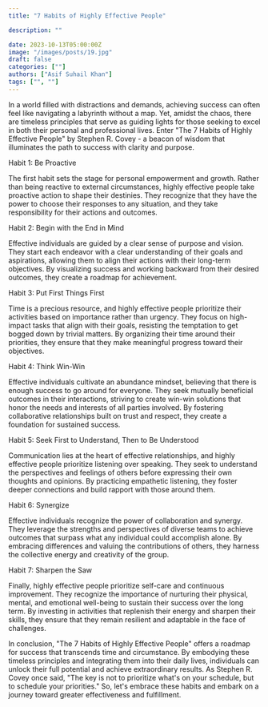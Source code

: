 ```yaml
---
title: "7 Habits of Highly Effective People"

description: ""

date: 2023-10-13T05:00:00Z
image: "/images/posts/19.jpg"
draft: false
categories: [""]
authors: ["Asif Suhail Khan"]
tags: ["", ""]
---
```



In a world filled with distractions and demands, achieving success can often feel like navigating a labyrinth without a map. Yet, amidst the chaos, there are timeless principles that serve as guiding lights for those seeking to excel in both their personal and professional lives. Enter "The 7 Habits of Highly Effective People" by Stephen R. Covey - a beacon of wisdom that illuminates the path to success with clarity and purpose.

Habit 1: Be Proactive

The first habit sets the stage for personal empowerment and growth. Rather than being reactive to external circumstances, highly effective people take proactive action to shape their destinies. They recognize that they have the power to choose their responses to any situation, and they take responsibility for their actions and outcomes.

Habit 2: Begin with the End in Mind

Effective individuals are guided by a clear sense of purpose and vision. They start each endeavor with a clear understanding of their goals and aspirations, allowing them to align their actions with their long-term objectives. By visualizing success and working backward from their desired outcomes, they create a roadmap for achievement.

Habit 3: Put First Things First

Time is a precious resource, and highly effective people prioritize their activities based on importance rather than urgency. They focus on high-impact tasks that align with their goals, resisting the temptation to get bogged down by trivial matters. By organizing their time around their priorities, they ensure that they make meaningful progress toward their objectives.

Habit 4: Think Win-Win

Effective individuals cultivate an abundance mindset, believing that there is enough success to go around for everyone. They seek mutually beneficial outcomes in their interactions, striving to create win-win solutions that honor the needs and interests of all parties involved. By fostering collaborative relationships built on trust and respect, they create a foundation for sustained success.

Habit 5: Seek First to Understand, Then to Be Understood

Communication lies at the heart of effective relationships, and highly effective people prioritize listening over speaking. They seek to understand the perspectives and feelings of others before expressing their own thoughts and opinions. By practicing empathetic listening, they foster deeper connections and build rapport with those around them.

Habit 6: Synergize

Effective individuals recognize the power of collaboration and synergy. They leverage the strengths and perspectives of diverse teams to achieve outcomes that surpass what any individual could accomplish alone. By embracing differences and valuing the contributions of others, they harness the collective energy and creativity of the group.

Habit 7: Sharpen the Saw

Finally, highly effective people prioritize self-care and continuous improvement. They recognize the importance of nurturing their physical, mental, and emotional well-being to sustain their success over the long term. By investing in activities that replenish their energy and sharpen their skills, they ensure that they remain resilient and adaptable in the face of challenges.

In conclusion, "The 7 Habits of Highly Effective People" offers a roadmap for success that transcends time and circumstance. By embodying these timeless principles and integrating them into their daily lives, individuals can unlock their full potential and achieve extraordinary results. As Stephen R. Covey once said, "The key is not to prioritize what's on your schedule, but to schedule your priorities." So, let's embrace these habits and embark on a journey toward greater effectiveness and fulfillment.
